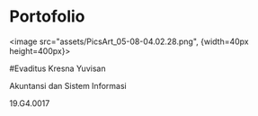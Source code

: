 # Portofolio
<image src="assets/PicsArt_05-08-04.02.28.png", {width=40px height=400px}>

#Evaditus Kresna Yuvisan 

Akuntansi dan Sistem Informasi

19.G4.0017
